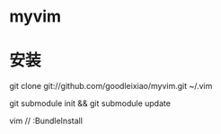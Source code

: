 myvim
=====


安装
====


git clone git://github.com/goodleixiao/myvim.git ~/.vim

git submodule init && git submodule update

vim  // :BundleInstall
